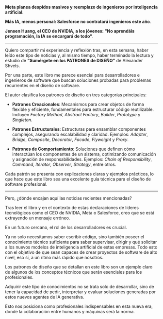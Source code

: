 **Meta planea despidos masivos y reemplazo de ingenieros por inteligencia artificial**. [](https://larepublica.es/2025/01/14/meta-planea-despidos-masivos-y-reemplazo-de-ingenieros-por-inteligencia-artificial/)

**Más IA, menos personal: Salesforce no contratará ingenieros este año**. [](https://www.itnow.connectab2b.com/post/mas-ia-menos-personal-salesforce-no-contratara-ingenieros-este-ano)

**Jensen Huang, el CEO de NVIDIA, a los jóvenes: "No aprendáis programación, la IA se encargará de todo"**. [](https://computerhoy.20minutos.es/tecnologia/ceo-nvidia-jovenes-no-aprendais-programacion-1367669)

---

Quiero compartir mi experiencia y reflexión tras, en esta semana, haber leído este tipo de noticias y, al mismo tiempo, haber terminado la lectura y estudio de **"Sumérgete en los PATRONES de DISEÑO"** de Alexander Shvets.

Por una parte, este libro me parece esencial para desarrolladores e ingenieros de software que buscan soluciones probadas para problemas recurrentes en el diseño de software.

El autor clasifica los patrones de diseño en tres categorías principales:

- **Patrones Creacionales**: Mecanismos para crear objetos de forma flexible y eficiente, fundamentales para estructurar código reutilizable. Incluyen *Factory Method*, *Abstract Factory*, *Builder*, *Prototype* y *Singleton*.

- **Patrones Estructurales**: Estructuras para ensamblar componentes complejos, asegurando escalabilidad y claridad. Ejemplos: *Adapter*, *Bridge*, *Composite*, *Decorator*, *Facade*, *Flyweight* y *Proxy*.

- **Patrones de Comportamiento**: Soluciones que definen cómo interactúan los componentes de un sistema, optimizando comunicación y asignación de responsabilidades. Ejemplos: *Chain of Responsibility*, *Command*, *Iterator*, *Observer*, *Strategy*, entre otros.

Cada patrón se presenta con explicaciones claras y ejemplos prácticos, lo que hace que este libro sea una excelente guía técnica para el diseño de software profesional.

---

Pero, ¿dónde encajan aquí las noticias recientes mencionadas?

Tras leer el libro y en el contexto de estas declaraciones de líderes tecnológicos como el CEO de NVIDIA, Meta o Salesforce, creo que se está extrayendo un mensaje erróneo.

En un futuro cercano, el rol de los desarrolladores es crucial.

Ya no solo necesitamos saber escribir código, sino también poseer el conocimiento técnico suficiente para saber supervisar, dirigir y qué solicitar a los nuevos modelos de inteligencia artificial de estas empresas. Todo esto con el objetivo de que sean capaces de crear proyectos de software de alto nivel, eso sí, a un ritmo más rápido que nosotros.

Los patrones de diseño que se detallan en este libro son un ejemplo claro de algunos de los conceptos técnicos que serán esenciales para los profesionales.

Adquirir este tipo de conocimientos no se trata solo de desarrollar, sino de tener la capacidad de pedir, interpretar y evaluar soluciones generadas por estos nuevos agentes de IA generativa.

Esto nos posiciona como profesionales indispensables en esta nueva era, donde la colaboración entre humanos y máquinas será la norma. 